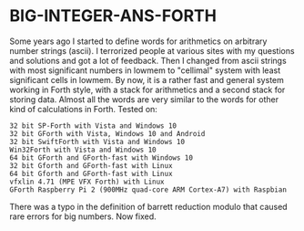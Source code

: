 # BIG-INTEGER-ANS-FORTH
Some years ago I started to define words for arithmetics on arbitrary number strings (ascii). I terrorized people at various sites with my questions and solutions and got a lot of feedback. Then I changed from ascii strings with most significant numbers in lowmem to "cellimal" system with least significant cells in lowmem. By now, it is a rather fast and general system working in Forth style, with a stack for arithmetics and a second stack for storing data. Almost all the words are very similar to the words for other kind of calculations in Forth. Tested on:

    32 bit SP-Forth with Vista and Windows 10
    32 bit GForth with Vista, Windows 10 and Android
    32 bit SwiftForth with Vista and Windows 10
    Win32Forth with Vista and Windows 10
    64 bit GForth and GForth-fast with Windows 10
    32 bit Gforth and GForth-fast with Linux
    64 bit Gforth and GForth-fast with Linux
    vfxlin 4.71 (MPE VFX Forth) with Linux
    GForth Raspberry Pi 2 (900MHz quad-core ARM Cortex-A7) with Raspbian

There was a typo in the definition of barrett reduction modulo that caused rare errors for big numbers. Now fixed.
